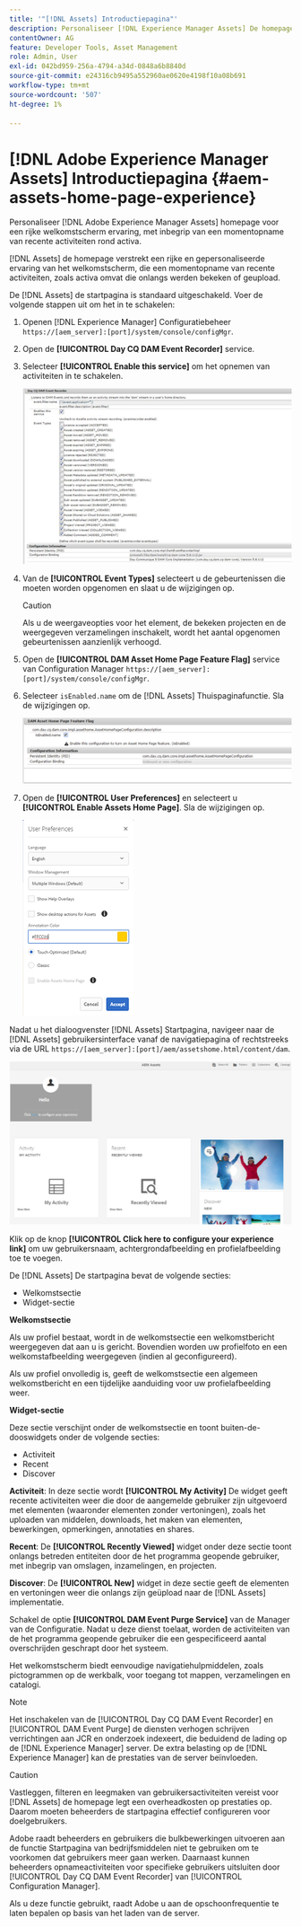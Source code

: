 ```yaml
---
title: '"[!DNL Assets] Introductiepagina"'
description: Personaliseer [!DNL Experience Manager Assets] De homepage voor een rijke het ontvangen het schermervaring, met inbegrip van een momentopname van recente activiteiten rond activa.
contentOwner: AG
feature: Developer Tools, Asset Management
role: Admin, User
exl-id: 042bd959-256a-4794-a34d-0848a6b8840d
source-git-commit: e24316cb9495a552960ae0620e4198f10a08b691
workflow-type: tm+mt
source-wordcount: '507'
ht-degree: 1%

---
```


# [!DNL Adobe Experience Manager Assets] Introductiepagina {#aem-assets-home-page-experience}

Personaliseer [!DNL Adobe Experience Manager Assets] homepage voor een rijke welkomstscherm ervaring, met inbegrip van een momentopname van recente activiteiten rond activa.

[!DNL Assets] de homepage verstrekt een rijke en gepersonaliseerde ervaring van het welkomstscherm, die een momentopname van recente activiteiten, zoals activa omvat die onlangs werden bekeken of geupload.

De [!DNL Assets] de startpagina is standaard uitgeschakeld. Voer de volgende stappen uit om het in te schakelen:

1. Openen [!DNL Experience Manager] Configuratiebeheer `https://[aem_server]:[port]/system/console/configMgr`.
1. Open de **[!UICONTROL Day CQ DAM Event Recorder]** service.
1. Selecteer **[!UICONTROL Enable this service]** om het opnemen van activiteiten in te schakelen.

   ![chlimage_1-250](assets/chlimage_1-250.png)

1. Van de **[!UICONTROL Event Types]** selecteert u de gebeurtenissen die moeten worden opgenomen en slaat u de wijzigingen op.

   >[!CAUTION]
   >
   >Als u de weergaveopties voor het element, de bekeken projecten en de weergegeven verzamelingen inschakelt, wordt het aantal opgenomen gebeurtenissen aanzienlijk verhoogd.

1. Open de **[!UICONTROL DAM Asset Home Page Feature Flag]** service van Configuration Manager `https://[aem_server]:[port]/system/console/configMgr`.
1. Selecteer `isEnabled.name` om de [!DNL Assets] Thuispaginafunctie. Sla de wijzigingen op.

   ![chlimage_1-251](assets/chlimage_1-251.png)

1. Open de **[!UICONTROL User Preferences]** en selecteert u **[!UICONTROL Enable Assets Home Page]**. Sla de wijzigingen op.

   ![De elementenstartpagina inschakelen in het dialoogvenster Gebruikersvoorkeuren](assets/Annotation-color.png)

Nadat u het dialoogvenster [!DNL Assets] Startpagina, navigeer naar de [!DNL Assets] gebruikersinterface vanaf de navigatiepagina of rechtstreeks via de URL `https://[aem_server]:[port]/aem/assetshome.html/content/dam`.

![ervaringskoppeling configureren in de gebruikersinterface voor middelen](assets/config-experience-link.png)

Klik op de knop **[!UICONTROL Click here to configure your experience link]** om uw gebruikersnaam, achtergrondafbeelding en profielafbeelding toe te voegen.

De [!DNL Assets] De startpagina bevat de volgende secties:

* Welkomstsectie
* Widget-sectie

**Welkomstsectie**

Als uw profiel bestaat, wordt in de welkomstsectie een welkomstbericht weergegeven dat aan u is gericht. Bovendien worden uw profielfoto en een welkomstafbeelding weergegeven (indien al geconfigureerd).

Als uw profiel onvolledig is, geeft de welkomstsectie een algemeen welkomstbericht en een tijdelijke aanduiding voor uw profielafbeelding weer.

**Widget-sectie**

Deze sectie verschijnt onder de welkomstsectie en toont buiten-de-dooswidgets onder de volgende secties:

* Activiteit
* Recent
* Discover

**Activiteit**: In deze sectie wordt **[!UICONTROL My Activity]** De widget geeft recente activiteiten weer die door de aangemelde gebruiker zijn uitgevoerd met elementen (waaronder elementen zonder vertoningen), zoals het uploaden van middelen, downloads, het maken van elementen, bewerkingen, opmerkingen, annotaties en shares.

**Recent**: De **[!UICONTROL Recently Viewed]** widget onder deze sectie toont onlangs betreden entiteiten door de het programma geopende gebruiker, met inbegrip van omslagen, inzamelingen, en projecten.

**Discover**: De **[!UICONTROL New]** widget in deze sectie geeft de elementen en vertoningen weer die onlangs zijn geüpload naar de [!DNL Assets] implementatie.

Schakel de optie **[!UICONTROL DAM Event Purge Service]** van de Manager van de Configuratie. Nadat u deze dienst toelaat, worden de activiteiten van de het programma geopende gebruiker die een gespecificeerd aantal overschrijden geschrapt door het systeem.

Het welkomstscherm biedt eenvoudige navigatiehulpmiddelen, zoals pictogrammen op de werkbalk, voor toegang tot mappen, verzamelingen en catalogi.

>[!NOTE]
>
>Het inschakelen van de [!UICONTROL Day CQ DAM Event Recorder] en [!UICONTROL DAM Event Purge] de diensten verhogen schrijven verrichtingen aan JCR en onderzoek indexeert, die beduidend de lading op de [!DNL Experience Manager] server. De extra belasting op de [!DNL Experience Manager] kan de prestaties van de server beïnvloeden.

>[!CAUTION]
>
>Vastleggen, filteren en leegmaken van gebruikersactiviteiten vereist voor [!DNL Assets] de homepage legt een overheadkosten op prestaties op. Daarom moeten beheerders de startpagina effectief configureren voor doelgebruikers.
>
>Adobe raadt beheerders en gebruikers die bulkbewerkingen uitvoeren aan de functie Startpagina van bedrijfsmiddelen niet te gebruiken om te voorkomen dat gebruikers meer gaan werken. Daarnaast kunnen beheerders opnameactiviteiten voor specifieke gebruikers uitsluiten door [!UICONTROL Day CQ DAM Event Recorder] van [!UICONTROL Configuration Manager].
>
>Als u deze functie gebruikt, raadt Adobe u aan de opschoonfrequentie te laten bepalen op basis van het laden van de server.

